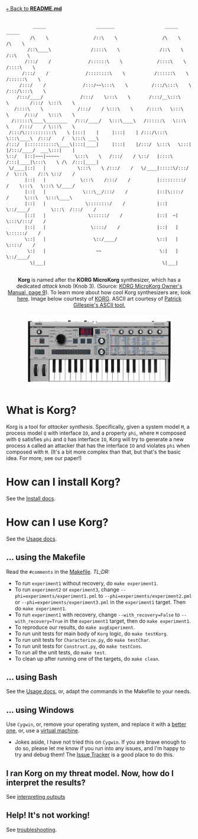 [`↞` Back to **README.md**](../README.md)

````

          _____                   _______                   _____                    _____          
         /\    \                 /::\    \                 /\    \                  /\    \         
        /::\____\               /::::\    \               /::\    \                /::\    \        
       /:::/    /              /::::::\    \             /::::\    \              /::::\    \       
      /:::/    /              /::::::::\    \           /::::::\    \            /::::::\    \      
     /:::/    /              /:::/~~\:::\    \         /:::/\:::\    \          /:::/\:::\    \     
    /:::/____/              /:::/    \:::\    \       /:::/__\:::\    \        /:::/  \:::\    \    
   /::::\    \             /:::/    / \:::\    \     /::::\   \:::\    \      /:::/    \:::\    \   
  /::::::\____\________   /:::/____/   \:::\____\   /::::::\   \:::\    \    /:::/    / \:::\    \  
 /:::/\:::::::::::\    \ |:::|    |     |:::|    | /:::/\:::\   \:::\____\  /:::/    /   \:::\ ___\ 
/:::/  |:::::::::::\____\|:::|____|     |:::|    |/:::/  \:::\   \:::|    |/:::/____/  ___\:::|    |
\::/   |::|~~~|~~~~~      \:::\    \   /:::/    / \::/   |::::\  /:::|____|\:::\    \ /\  /:::|____|
 \/____|::|   |            \:::\    \ /:::/    /   \/____|:::::\/:::/    /  \:::\    /::\ \::/    / 
       |::|   |             \:::\    /:::/    /          |:::::::::/    /    \:::\   \:::\ \/____/  
       |::|   |              \:::\__/:::/    /           |::|\::::/    /      \:::\   \:::\____\    
       |::|   |               \::::::::/    /            |::| \::/____/        \:::\  /:::/    /    
       |::|   |                \::::::/    /             |::|  ~|               \:::\/:::/    /     
       |::|   |                 \::::/    /              |::|   |                \::::::/    /      
       \::|   |                  \::/____/               \::|   |                 \::::/    /       
        \:|   |                   ~~                      \:|   |                  \::/____/        
         \|___|                                            \|___|                                   
                                                                                                    

````

<p align="center">
	<b>Korg</b> is named after the <b>KORG MicroKorg</b> synthesizer, which has a dedicated <i>attack</i> knob (Knob 3).  (Source: <a href="https://cdn.korg.com/us/support/download/files/8f226053113b3be59753dcce14e74cca.pdf">KORG MicroKorg Owner's Manual, page 9</a>).  To learn more about how cool Korg synthesizers are, look <a href="https://www.theverge.com/2020/3/16/21181915/synth-apps-free-moog-korg-kaossilator-minimoog-model-d-coronavirus">here</a>.  Image below courtesty of <a href="https://www.korg.com/us/products/synthesizers/microkorg/">KORG</a>.  ASCII art courtesy of <a href="http://patorjk.com/software/taag/#p=display&f=Alpha&t=KORG">Patrick Gillespie's ASCII tool.</a>
	<br><br>
	<img src="images/korg.png">
</p>

# What is Korg?

Korg is a tool for *attacker synthesis*.  Specifically, given a system model `M`, a process model `Q` with interface `IO`, and a property `phi`, where `M` composed with `Q` satisfies `phi` and `Q` has interface `IO`, Korg will try to generate a new process `A` called an attacker that has the interface `IO` and violates `phi` when composed with `M`.  (It's a bit more complex than that, but that's the basic idea.  For more, see our paper!)

# How can I install Korg?

See the [Install docs](Install.md).

# How can I use Korg?

See the [Usage docs](Usage.md).

## ... using the Makefile

Read the `#comments` in the [Makefile](../Makefile).  *TL;DR:*

* To run `experiment1` without recovery, do `make experiment1`.
* To run `experiment2` or `experiment3`, change `--phi=experiments/experiment1.pml` to `--phi=experiments/experiment2.pml` or `--phi=experiments/experiment3.pml` in the `experiment1` target.  Then do `make experiment1`.
* To run `experiment1` with recovery, change `--with_recovery=False` to `--with_recovery=True` in the `experiment1` target, then do `make experiment1`.
* To reproduce our results, do `make avgExperiment`.
* To run unit tests for main body of `Korg` logic, do `make testKorg`.
* To run unit tests for `Characterize.py`, do `make testChar`.
* To run unit tests for `Construct.py`, do `make testCons`.
* To run all the unit tests, do `make test`.
* To clean up after running one of the targets, do `make clean`.

## ... using Bash

See the [Usage docs](Usage.md), or, adapt the commands in the Makefile to your needs.

## ... using Windows

Use `Cygwin`, or, remove your operating system, and replace it with a [better one](https://www.linuxmint.com/), or, use a [virtual machine](https://www.virtualbox.org/).

* Jokes aside, I have not tried this on `Cygwin`.  If you are brave enough to do so, please let me know if you run into any issues, and I'm happy to try and debug them!  The [Issue Tracker](https://github.com/maxvonhippel/AttackerSynthesis/issues) is a good place to do this.

## I ran Korg on my threat model.  Now, how do I interpret the results?

See [interpreting outputs](InterpretingOutputs.md)

## Help!  It's not working!

See [troubleshooting](Troubleshooting.md).